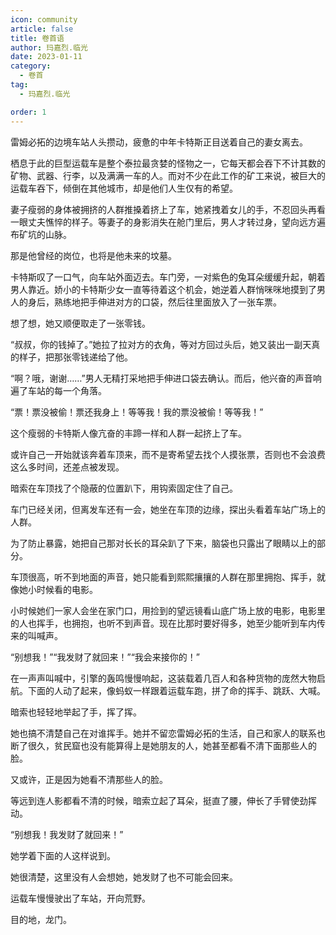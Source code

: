 ```yaml
---
icon: community
article: false
title: 卷首语
author: 玛嘉烈.临光
date: 2023-01-11
category:
  - 卷首
tag:
  - 玛嘉烈.临光

order: 1
---
```

<!-- more -->

雷姆必拓的边境车站人头攒动，疲惫的中年卡特斯正目送着自己的妻女离去。

栖息于此的巨型运载车是整个泰拉最贪婪的怪物之一，它每天都会吞下不计其数的矿物、武器、行李，以及满满一车的人。而对不少在此工作的矿工来说，被巨大的运载车吞下，倾倒在其他城市，却是他们人生仅有的希望。

妻子瘦弱的身体被拥挤的人群推搡着挤上了车，她紧拽着女儿的手，不忍回头再看一眼丈夫憔悴的样子。等妻子的身影消失在舱门里后，男人才转过身，望向远方遍布矿坑的山脉。

那是他曾经的岗位，也将是他未来的坟墓。

卡特斯叹了一口气，向车站外面迈去。车门旁，一对紫色的兔耳朵缓缓升起，朝着男人靠近。娇小的卡特斯少女一直等待着这个机会，她逆着人群悄咪咪地摸到了男人的身后，熟练地把手伸进对方的口袋，然后往里面放入了一张车票。

想了想，她又顺便取走了一张零钱。

“叔叔，你的钱掉了。”她拉了拉对方的衣角，等对方回过头后，她又装出一副天真的样子，把那张零钱递给了他。

“啊？哦，谢谢……”男人无精打采地把手伸进口袋去确认。而后，他兴奋的声音响遍了车站的每一个角落。

“票！票没被偷！票还我身上！等等我！我的票没被偷！等等我！”

这个瘦弱的卡特斯人像亢奋的丰蹄一样和人群一起挤上了车。

或许自己一开始就该奔着车顶来，而不是寄希望去找个人摸张票，否则也不会浪费这么多时间，还差点被发现。

暗索在车顶找了个隐蔽的位置趴下，用钩索固定住了自己。

车门已经关闭，但离发车还有一会，她坐在车顶的边缘，探出头看着车站广场上的人群。

为了防止暴露，她把自己那对长长的耳朵趴了下来，脑袋也只露出了眼睛以上的部分。

车顶很高，听不到地面的声音，她只能看到熙熙攘攘的人群在那里拥抱、挥手，就像她小时候看的电影。

小时候她们一家人会坐在家门口，用捡到的望远镜看山底广场上放的电影，电影里的人也挥手，也拥抱，也听不到声音。现在比那时要好得多，她至少能听到车内传来的叫喊声。

“别想我！”“我发财了就回来！”“我会来接你的！”

在一声声叫喊中，引擎的轰鸣慢慢响起，这装载着几百人和各种货物的庞然大物启航。下面的人动了起来，像蚂蚁一样跟着运载车跑，拼了命的挥手、跳跃、大喊。

暗索也轻轻地举起了手，挥了挥。

她也搞不清楚自己在对谁挥手。她并不留恋雷姆必拓的生活，自己和家人的联系也断了很久，贫民窟也没有能算得上是她朋友的人，她甚至都看不清下面那些人的脸。

又或许，正是因为她看不清那些人的脸。

等远到连人影都看不清的时候，暗索立起了耳朵，挺直了腰，伸长了手臂使劲挥动。

“别想我！我发财了就回来！”

她学着下面的人这样说到。

她很清楚，这里没有人会想她，她发财了也不可能会回来。

运载车慢慢驶出了车站，开向荒野。

目的地，龙门。<eod />